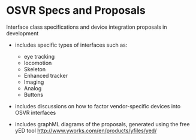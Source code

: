 # OSVR Specs and Proposals
Interface class specifications and device integration proposals in development

- includes specific types of interfaces such as:
	- eye tracking
	- locomotion
	- Skeleton
	- Enhanced tracker
	- Imaging
	- Analog
	- Buttons

- includes discussions on how to factor vendor-specific devices into OSVR interfaces
- includes graphML diagrams of the proposals, generated using the free yED tool http://www.yworks.com/en/products/yfiles/yed/
